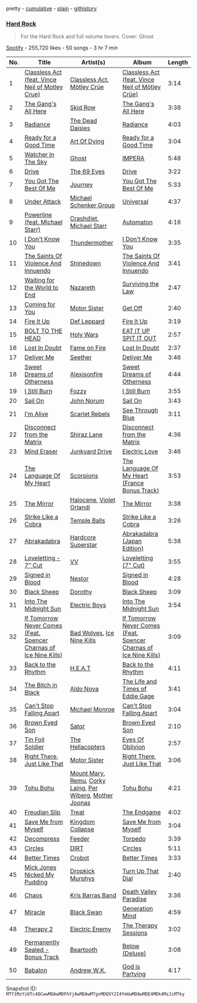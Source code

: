 pretty - [cumulative](/playlists/cumulative/37i9dQZF1DX1X7WV84927n.md) - [plain](/playlists/plain/37i9dQZF1DX1X7WV84927n) - [githistory](https://github.githistory.xyz/mackorone/spotify-playlist-archive/blob/main/playlists/plain/37i9dQZF1DX1X7WV84927n)

### [Hard Rock](https://open.spotify.com/playlist/37i9dQZF1DX1X7WV84927n)

> For the Hard Rock and full volume lovers\. Cover: Ghost

[Spotify](https://open.spotify.com/user/spotify) - 255,720 likes - 50 songs - 3 hr 7 min

| No. | Title | Artist(s) | Album | Length |
|---|---|---|---|---|
| 1 | [Classless Act \(feat\. Vince Neil of Motley Crue\)](https://open.spotify.com/track/05liOVVybQw3UyyrEOAcSw) | [Classless Act](https://open.spotify.com/artist/4UciATnuVJDY2ZMgiERxK1), [Mötley Crüe](https://open.spotify.com/artist/0cc6vw3VN8YlIcvr1v7tBL) | [Classless Act \(feat\. Vince Neil of Mötley Crüe\)](https://open.spotify.com/album/2TGWTcdEm3PydLgMmxBawv) | 3:14 |
| 2 | [The Gang's All Here](https://open.spotify.com/track/1k2wpoh1lyf4lNBUFtdLNK) | [Skid Row](https://open.spotify.com/artist/4opTS86dN9uO313J9CE8xg) | [The Gang's All Here](https://open.spotify.com/album/6vLJmmaxCG3wGckRBKc8H7) | 3:38 |
| 3 | [Radiance](https://open.spotify.com/track/7tYTL5VTShsYu8cQRnilSK) | [The Dead Daisies](https://open.spotify.com/artist/6VDAPUov4yNDHyQlPqrpNH) | [Radiance](https://open.spotify.com/album/11IUeusP2f7zjGlKAOBJYB) | 4:03 |
| 4 | [Ready for a Good Time](https://open.spotify.com/track/5rX16XklyqZnUBM9fF59qc) | [Art Of Dying](https://open.spotify.com/artist/28DlNBW2UlEVVgTuCcYtTe) | [Ready for a Good Time](https://open.spotify.com/album/0CmMi5CVhUusvcNCd7HcN0) | 3:04 |
| 5 | [Watcher In The Sky](https://open.spotify.com/track/5ZZfo37znoAbkxbrt5YvJD) | [Ghost](https://open.spotify.com/artist/1Qp56T7n950O3EGMsSl81D) | [IMPERA](https://open.spotify.com/album/3fn4HfVz5dhmE0PG24rh6h) | 5:48 |
| 6 | [Drive](https://open.spotify.com/track/1PKSFV1n7pa3OgCGiUugLb) | [The 69 Eyes](https://open.spotify.com/artist/0Z1UczcSjwKNuv4HgdjH3b) | [Drive](https://open.spotify.com/album/4xgtygravIkm1QT6nEjFXY) | 3:22 |
| 7 | [You Got The Best Of Me](https://open.spotify.com/track/6knSCaCg0rVEw7jnvM4x19) | [Journey](https://open.spotify.com/artist/0rvjqX7ttXeg3mTy8Xscbt) | [You Got The Best Of Me](https://open.spotify.com/album/4IZ1clgmbfd5Vh3MwKZ0nt) | 5:33 |
| 8 | [Under Attack](https://open.spotify.com/track/1DnGvoDr1k8BNiMKBPoH2d) | [Michael Schenker Group](https://open.spotify.com/artist/5uSY4FF3dZMCVSkZslKCHi) | [Universal](https://open.spotify.com/album/03iscjjvHoP6JWfTjUoPAj) | 4:37 |
| 9 | [Powerline \(feat\. Michael Starr\)](https://open.spotify.com/track/6mCBk4OB2JXszZe9ATsZ0H) | [Crashdïet](https://open.spotify.com/artist/1cB013ULmW96lglRcrWTut), [Michael Starr](https://open.spotify.com/artist/6tTXfeP8gXGYMxWOz1Epwe) | [Automaton](https://open.spotify.com/album/0x9NVwmHIApAPGvIzC5mNo) | 4:16 |
| 10 | [I Don't Know You](https://open.spotify.com/track/7ay7vDG9NyF2NTrH15jpPZ) | [Thundermother](https://open.spotify.com/artist/18jTFcgHRRYHdwdof1MDZw) | [I Don't Know You](https://open.spotify.com/album/7wmnhGuLl0P3hl9jEwFn6O) | 3:35 |
| 11 | [The Saints Of Violence And Innuendo](https://open.spotify.com/track/3qdTM1rNjRUvmbuF4d82Mv) | [Shinedown](https://open.spotify.com/artist/70BYFdaZbEKbeauJ670ysI) | [The Saints Of Violence And Innuendo](https://open.spotify.com/album/3WgIObFq2Z0z5ulE29sCw4) | 3:41 |
| 12 | [Waiting for the World to End](https://open.spotify.com/track/4gNzAlHWjr73HycnkCcGSs) | [Nazareth](https://open.spotify.com/artist/6fvN9GmMCVKb5LY0WsnjFP) | [Surviving the Law](https://open.spotify.com/album/3Z5yXM2AoHoIUMqNXtZjYI) | 2:47 |
| 13 | [Coming for You](https://open.spotify.com/track/5iHpCkeNVzVo2nNVF7jqhJ) | [Motor Sister](https://open.spotify.com/artist/2PSgWUN5hVuv4LYulLxaT3) | [Get Off](https://open.spotify.com/album/1xxA0JiTUidQe7dMfIh7Wp) | 2:40 |
| 14 | [Fire It Up](https://open.spotify.com/track/2NtTPFydPxZnZ3p6wlkYdq) | [Def Leppard](https://open.spotify.com/artist/6H1RjVyNruCmrBEWRbD0VZ) | [Fire It Up](https://open.spotify.com/album/5BDAPbqXoXGOy8lwur9SxF) | 3:19 |
| 15 | [BOLT TO THE HEAD](https://open.spotify.com/track/5Hv8s5ts2YW4oYF6hTKKB3) | [Holy Wars](https://open.spotify.com/artist/2dTOWcCL0cYviin0Uz1lj4) | [EAT IT UP SPIT IT OUT](https://open.spotify.com/album/0dAQn8Qq1L1olB4QqQvARM) | 2:57 |
| 16 | [Lost In Doubt](https://open.spotify.com/track/0VUnK5QjwA7t5r5B15S0K7) | [Fame on Fire](https://open.spotify.com/artist/10Z7WzKMeIdNBKexi1YarP) | [Lost In Doubt](https://open.spotify.com/album/4MTpanFO4qaYv9OMltyt4e) | 2:37 |
| 17 | [Deliver Me](https://open.spotify.com/track/4Xb2pl8kkMOqjiFRUZ4hKo) | [Seether](https://open.spotify.com/artist/6B5c4sch27tWHAGdarpPaW) | [Deliver Me](https://open.spotify.com/album/4J5ybYI29YiDIeDpwbvTBN) | 3:46 |
| 18 | [Sweet Dreams of Otherness](https://open.spotify.com/track/02AtE63KsG9iYLaznzv2aM) | [Alexisonfire](https://open.spotify.com/artist/53RsXctnNmj9oKXvcbvzI2) | [Sweet Dreams of Otherness](https://open.spotify.com/album/5z9liNsv9Mnuhj7HSNWv1g) | 4:44 |
| 19 | [I Still Burn](https://open.spotify.com/track/6bdxrVGUlcUSfj2V04ldI8) | [Fozzy](https://open.spotify.com/artist/59CIPNdUfewexxn1CJEdp5) | [I Still Burn](https://open.spotify.com/album/1MqZ1iRl7YTR0L0jnUKVYv) | 3:55 |
| 20 | [Sail On](https://open.spotify.com/track/53k2Iwe5XyYA2W0GhTy8OS) | [John Norum](https://open.spotify.com/artist/6bLPZMOlLH9wiaQ0kO5nZh) | [Sail On](https://open.spotify.com/album/1Gwl7LBODkfUIa2o1W2raJ) | 3:43 |
| 21 | [I'm Alive](https://open.spotify.com/track/7BeifY1gMTeIx8uqKR6D1Y) | [Scarlet Rebels](https://open.spotify.com/artist/1gVWbJsabbAcgkD24oEVR9) | [See Through Blue](https://open.spotify.com/album/5Y17LH7yvP9uXq5zAvECNg) | 3:11 |
| 22 | [Disconnect from the Matrix](https://open.spotify.com/track/5n88rjkUNyv2mokNkDeOqa) | [Shiraz Lane](https://open.spotify.com/artist/0TTu3zbvW4iFfls1GDbyGk) | [Disconnect from the Matrix](https://open.spotify.com/album/16WsVVurX2OsZGRLhvcAtM) | 4:36 |
| 23 | [Mind Eraser](https://open.spotify.com/track/0LdZZnaoti9ueYWlyHqQRf) | [Junkyard Drive](https://open.spotify.com/artist/7HWdmhoIhvXEHikALsGT4w) | [Electric Love](https://open.spotify.com/album/1b6dTOicwjotpOetvQUdBK) | 3:46 |
| 24 | [The Language Of My Heart](https://open.spotify.com/track/4anwYZI6i9l5xi8caRrbo3) | [Scorpions](https://open.spotify.com/artist/27T030eWyCQRmDyuvr1kxY) | [The Language Of My Heart \(France Bonus Track\)](https://open.spotify.com/album/0Kmho2vdfbGmfJyyUesNoW) | 3:53 |
| 25 | [The Mirror](https://open.spotify.com/track/55HSUChS7hn7JEpeuFQogj) | [Halocene](https://open.spotify.com/artist/1S4xN9nvW5vlFoRBisdxUL), [Violet Orlandi](https://open.spotify.com/artist/3amoyQla9uUhiJhhMS7CLz) | [The Mirror](https://open.spotify.com/album/4ZOFbKKsHN3Cg3KlqIsmL1) | 3:38 |
| 26 | [Strike Like a Cobra](https://open.spotify.com/track/7wupm1ynQeNJVyey1g8FFE) | [Temple Balls](https://open.spotify.com/artist/6eiOdKXmZuz3nWzLuJkCE2) | [Strike Like a Cobra](https://open.spotify.com/album/54f7T8NezACrIPKwkR5dMS) | 3:26 |
| 27 | [Abrakadabra](https://open.spotify.com/track/2htPaFATsHA9oCTbpGHx9r) | [Hardcore Superstar](https://open.spotify.com/artist/57b3sKD9pGilMb2QlMqArq) | [Abrakadabra \(Japan Edition\)](https://open.spotify.com/album/74iLS86gsiZWszg5F62wxN) | 5:38 |
| 28 | [Loveletting \- 7" Cut](https://open.spotify.com/track/0bJPjlcegkXGSnijanvwVD) | [VV](https://open.spotify.com/artist/5QeGMmMBYG14aeTzkVny1l) | [Loveletting \(7" Cut\)](https://open.spotify.com/album/2zhssj1XVMVEpStvHov6sU) | 3:55 |
| 29 | [Signed in Blood](https://open.spotify.com/track/4oPUKqsYlQbuKAEjsuZCcq) | [Nestor](https://open.spotify.com/artist/0aO5KX4PsGlEqDM8rsH0ld) | [Signed in Blood](https://open.spotify.com/album/3fJNyNo6wi4GhrMprumW66) | 4:28 |
| 30 | [Black Sheep](https://open.spotify.com/track/1IXHEW37OZl7EBajKupTg0) | [Dorothy](https://open.spotify.com/artist/6IOvhXyk5edbA2DVaeP9Up) | [Black Sheep](https://open.spotify.com/album/2ulQy55tAU204XtJqddoTU) | 3:09 |
| 31 | [Into The Midnight Sun](https://open.spotify.com/track/4aGwqnQRU1nQuDuqGkNnoR) | [Electric Boys](https://open.spotify.com/artist/0zRRk9Oe6owoIi3cY5yWk4) | [Into The Midnight Sun](https://open.spotify.com/album/4tV6FOGhLdQHSospIkbDfc) | 3:54 |
| 32 | [If Tomorrow Never Comes \(Feat\. Spencer Charnas of Ice Nine Kills\)](https://open.spotify.com/track/5MgL0ccriqgDP1Gq3pwNNO) | [Bad Wolves](https://open.spotify.com/artist/0eI3X5rAzHRZVe5FPk4MN1), [Ice Nine Kills](https://open.spotify.com/artist/52qKfVcIV4GS8A8Vay2xtt) | [If Tomorrow Never Comes \(Feat\. Spencer Charnas of Ice Nine Kills\)](https://open.spotify.com/album/3la7NF2COfg90BdTY7HGtS) | 3:09 |
| 33 | [Back to the Rhythm](https://open.spotify.com/track/6AhyAj8E1JyYcY3VR3K7M2) | [H.E.A.T](https://open.spotify.com/artist/7M4PCSo5DDasGginrPHSDd) | [Back to the Rhythm](https://open.spotify.com/album/6JsuY2qnJQd0QPRiCar8K0) | 4:11 |
| 34 | [The Bitch in Black](https://open.spotify.com/track/6ayIpjL4MRM2xqlu81cW9q) | [Aldo Nova](https://open.spotify.com/artist/3jtTd1E9mBxYYU987s32Fm) | [The Life and Times of Eddie Gage](https://open.spotify.com/album/2RLldxodOye1CnvIGxEzGh) | 3:41 |
| 35 | [Can't Stop Falling Apart](https://open.spotify.com/track/0m0bclACA3EBxFzC5e0JVQ) | [Michael Monroe](https://open.spotify.com/artist/5Ul6r5lUSOraWUidNnsILZ) | [Can't Stop Falling Apart](https://open.spotify.com/album/70mOeSCsv2XRwPHKAJKgtO) | 3:04 |
| 36 | [Brown Eyed Son](https://open.spotify.com/track/0qENavjo41kOKOnuSy9laJ) | [Sator](https://open.spotify.com/artist/4NPIUulkJi56Hj95u671sM) | [Brown Eyed Son](https://open.spotify.com/album/62EZbw2VPVeL13WMTRBllf) | 2:10 |
| 37 | [Tin Foil Soldier](https://open.spotify.com/track/0IFdMq2MhXGEAdjzfpaMVu) | [The Hellacopters](https://open.spotify.com/artist/1lsXuaLnHnfL7GoJXKkUtH) | [Eyes Of Oblivion](https://open.spotify.com/album/1VHGCKri6PWtI5kijzvkTr) | 2:57 |
| 38 | [Right There, Just Like That](https://open.spotify.com/track/6sxdlON2OhydFd8j2OIYeA) | [Motor Sister](https://open.spotify.com/artist/2PSgWUN5hVuv4LYulLxaT3) | [Right There, Just Like That](https://open.spotify.com/album/6K8ls5wvPJRnhVgm131HX2) | 3:06 |
| 39 | [Tohu Bohu](https://open.spotify.com/track/7DB9ke3uWGxz0ecs1pzhoD) | [Mount Mary](https://open.spotify.com/artist/2xY9si1Ili5KQmriiKphZL), [Remu](https://open.spotify.com/artist/0v9qVRqk14X8dqcH8YhfqI), [Corky Laing](https://open.spotify.com/artist/1luMfZzXgQ3AkGOHN3b4lQ), [Per Wiberg](https://open.spotify.com/artist/1KXjg5smoL8q9PPj4h8KPp), [Mother Joonas](https://open.spotify.com/artist/4k6s39v0fMb7VhFXZKzRM7) | [Tohu Bohu](https://open.spotify.com/album/1PdrIj7vAwYaoqT6D2QoAT) | 4:21 |
| 40 | [Freudian Slip](https://open.spotify.com/track/5fiNrnaoV0mZBThQ9dVfpT) | [Treat](https://open.spotify.com/artist/6HY1gnFOOY9ZAgQtzvtZHI) | [The Endgame](https://open.spotify.com/album/4fULKw61VhX824FdYOkvAM) | 4:02 |
| 41 | [Save Me from Myself](https://open.spotify.com/track/72JETKVAqfC7yX09OvfYOm) | [Kingdom Collapse](https://open.spotify.com/artist/5OA7FiSNGhsL2ryfAtarP4) | [Save Me from Myself](https://open.spotify.com/album/6pDwGlXF2GPESFDaeeA7Iu) | 3:04 |
| 42 | [Decompress](https://open.spotify.com/track/0MjcjSg3l138CERciX7Zry) | [Feeder](https://open.spotify.com/artist/0ZZr6Y49NZWRJc0uCwqpMR) | [Torpedo](https://open.spotify.com/album/6ab3djzDT7OZOeyjOSvubU) | 3:39 |
| 43 | [Circles](https://open.spotify.com/track/2d5nvTEPNgLzvdhBrcc8FA) | [DIRT](https://open.spotify.com/artist/3QBEd0Gi3ApA2EqVrIKNDa) | [Circles](https://open.spotify.com/album/1laYwMskzwRiLgH7FDDwXB) | 5:11 |
| 44 | [Better Times](https://open.spotify.com/track/2UD14Vo4iLXGRNWLlkVHXs) | [Crobot](https://open.spotify.com/artist/4ygqEKxbe61knnDaodGFmi) | [Better Times](https://open.spotify.com/album/1hqqXpnC9Ru7aTuA5LppJ2) | 3:33 |
| 45 | [Mick Jones Nicked My Pudding](https://open.spotify.com/track/1sn8hpbQWGsPCxGrR8N95t) | [Dropkick Murphys](https://open.spotify.com/artist/7w9jdhcgHNdiPeNPUoFSlx) | [Turn Up That Dial](https://open.spotify.com/album/7a6NzWEOQMUJZcPXyWMmDo) | 2:40 |
| 46 | [Chaos](https://open.spotify.com/track/0qJcOGhe63Qw0RCM02GM3r) | [Kris Barras Band](https://open.spotify.com/artist/241MOvr69jR2U48FW5WbKv) | [Death Valley Paradise](https://open.spotify.com/album/64YWR8ekaKvFbFc3cSzkbe) | 3:36 |
| 47 | [Miracle](https://open.spotify.com/track/136RZz52ah69tPa3k7HLT3) | [Black Swan](https://open.spotify.com/artist/5gmDGdc0wzxJUD10xycfiL) | [Generation Mind](https://open.spotify.com/album/6UGcYx1XfJH0oUikg4ytrq) | 4:59 |
| 48 | [Therapy 2](https://open.spotify.com/track/5Xch2bmKG4TBYuKPWIMpMt) | [Electric Enemy](https://open.spotify.com/artist/2N1mByBMykfROrhwRVQV3v) | [The Therapy Sessions](https://open.spotify.com/album/4Ree7F8kKBluzkGcKcFo0P) | 3:02 |
| 49 | [Permanently Sealed \- Bonus Track](https://open.spotify.com/track/2KEbK50PjCZKdbaycJkYy1) | [Beartooth](https://open.spotify.com/artist/6vwjIs0tbIiseJMR3pqwiL) | [Below \(Deluxe\)](https://open.spotify.com/album/4vgHXHbrOmKsNBb4icJJ6G) | 3:08 |
| 50 | [Babalon](https://open.spotify.com/track/6IAFSIkbJnAXlSXEJ6vPtD) | [Andrew W.K.](https://open.spotify.com/artist/4YJR4xviDKHoelt9WKHlBa) | [God is Partying](https://open.spotify.com/album/7cTCyWY5cYeIi2jEC3udFu) | 4:17 |

Snapshot ID: `MTY1MzYzOTc4OCwwMDAwMDFhYjAwMDAwMTgxMDQ5Y2I4YmUwMDAwMDE4MDk4MzJiMTky`
